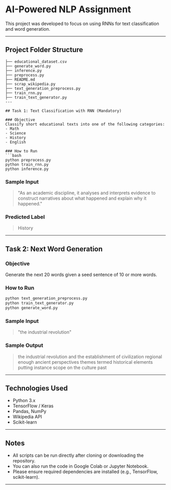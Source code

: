 # AI-Powered NLP Assignment 

This project was developed to focus on using RNNs for text classification and word generation.

---

## Project Folder Structure

```
├── educational_dataset.csv
├── generate_word.py
├── inference.py
├── preprocess.py
├── README.md
├── scrap_wikipedia.py
├── text_generation_preprocess.py
├── train_rnn.py
├── train_text_generator.py
---

## Task 1: Text Classification with RNN (Mandatory)

### Objective
Classify short educational texts into one of the following categories:
- Math
- Science
- History
- English

### How to Run
```bash
python preprocess.py
python train_rnn.py
python inference.py
```

### Sample Input
> "As an academic discipline, it analyses and interprets evidence to construct narratives about what happened and explain why it happened."

### Predicted Label
> History

---

## Task 2: Next Word Generation

### Objective
Generate the next 20 words given a seed sentence of 10 or more words.

### How to Run
```bash
python text_generation_preprocess.py
python train_text_generator.py
python generate_word.py
```

### Sample Input
> "the industrial revolution"

### Sample Output
> the industrial revolution and the establishment of civilization regional enough ancient perspectives themes termed historical elements putting instance scope on the culture past

---

## Technologies Used

- Python 3.x  
- TensorFlow / Keras  
- Pandas, NumPy  
- Wikipedia API  
- Scikit-learn  

---

## Notes

- All scripts can be run directly after cloning or downloading the repository.
- You can also run the code in Google Colab or Jupyter Notebook.
- Please ensure required dependencies are installed (e.g., TensorFlow, scikit-learn).

---

